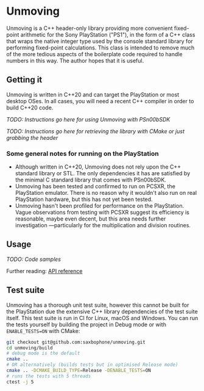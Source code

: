 # Unmoving

Unmoving is a C++ header-only library providing more convenient
fixed-point arithmetic for the Sony PlayStation ("PS1"), in the form of a
C++ class that wraps the native integer type used by the console standard
library for performing fixed-point calculations. This class is intended to
remove much of the more tedious aspects of the boilerplate code required to
handle numbers in this way. The author hopes that it is useful.

## Getting it

Unmoving is written in C++20 and can target the PlayStation or most desktop OSes.
In all cases, you will need a recent C++ compiler in order to build C++20 code.

_TODO: Instructions go here for using Unmoving with PSn00bSDK_

_TODO: Instructions go here for retrieving the library with CMake or just grabbing the header_

### Some general notes for running on the PlayStation

- Although written in C++20, Unmoving does not rely upon the C++ standard library or STL. The only dependencies it has are satisfied by the minimal C standard library that comes with PSn00bSDK.
- Unmoving has been tested and confirmed to run on PCSXR, the PlayStation emulator. There is no reason why it wouldn't also run on real PlayStation hardware, but this has not yet been tested.
- Unmoving hasn't been profiled for performance on the PlayStation. Vague observations from testing with PCSXR suggest its efficiency is reasonable, maybe even decent, but this area needs further investigation —particularly for the multiplication and division routines.

## Usage

_TODO: Code samples_

Further reading: [API reference](https://saxbophone.com/unmoving/)

## Test suite

Unmoving has a thorough unit test suite, however this cannot be built for the PlayStation due the extensive C++ library dependencies of the test suite itself. This test suite is run in CI for Linux, macOS and Windows. You can run the tests yourself by building the project in Debug mode or with `ENABLE_TESTS=ON` with CMake:

```sh
git checkout git@github.com:saxbophone/unmoving.git
cd unmoving/build
# debug mode is the default
cmake ..
# OR alternatively (builds tests but in optimised Release mode)
cmake .. -DCMAKE_BUILD_TYPE=Release -DENABLE_TESTS=ON
# runs the tests with 5 threads
ctest -j 5
```
